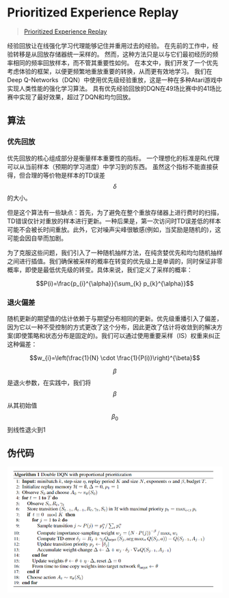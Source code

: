 # Prioritized Experience Replay

> [Prioritized Experience Replay](https://arxiv.org/pdf/1511.05952.pdf)

经验回放让在线强化学习代理能够记住并重用过去的经验。 在先前的工作中，经验转移是从回放存储器统一采样的。 然而，这种方法只是以与它们最初经历的频率相同的频率回放样本，而不管其重要性如何。 在本文中，我们开发了一个优先考虑体验的框架，以便更频繁地重放重要的转换，从而更有效地学习。 我们在Deep Q-Networks（DQN）中使用优先级经验重放，这是一种在多种Atari游戏中实现人类性能的强化学习算法。 具有优先经验回放的DQN在49场比赛中的41场比赛中实现了最好效果，超过了DQN和均匀回放。

## 算法

### 优先回放

优先回放的核心组成部分是衡量样本重要性的指标。 一个理想化的标准是RL代理可以从当前样本（预期的学习进度）中学习到的东西。 虽然这个指标不能直接获得，但合理的等价物是样本的TD误差 $$δ$$ 的大小。

但是这个算法有一些缺点：首先，为了避免在整个重放存储器上进行费时的扫描，TD错误仅针对重放的样本进行更新。一种后果是，第一次访问时TD误差低的样本可能不会被长时间重放。此外，它对噪声尖峰很敏感\(例如，当奖励是随机的\)，这可能会因自举而加剧。

为了克服这些问题，我们引入了一种随机抽样方法，在纯贪婪优先和均匀随机抽样之间进行插值。我们确保被采样的概率在转变的优先级上是单调的，同时保证非零概率，即使是最低优先级的转变。具体来说，我们定义了采样的概率：

$$P(i)=\frac{p_{i}^{\alpha}}{\sum_{k} p_{k}^{\alpha}}$$ 

### 退火偏差

随机更新的期望值的估计依赖于与期望分布相同的更新。优先级重播引入了偏差，因为它以一种不受控制的方式更改了这个分布，因此更改了估计将收敛到的解决方案\(即使策略和状态分布是固定的\)。我们可以通过使用重要采样（IS）权重来纠正这种偏差：

$$w_{i}=\left(\frac{1}{N} \cdot \frac{1}{P(i)}\right)^{\beta}$$ 

$$\beta$$是退火参数，在实践中，我们将$$\beta$$从其初始值$$\beta_0$$到线性退火到1

## 伪代码

![](../../.gitbook/assets/image%20%2859%29.png)


